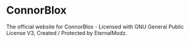 # ConnorBlox
The official website for ConnorBlox - Licensed with GNU General Public License V3, Created / Protected by EternalModz.
